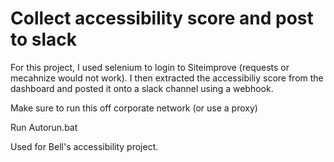# Collect accessibility score and post to slack

For this project, I used selenium to login to Siteimprove (requests or mecahnize would not work). I then extracted the accessibiliy score from the dashboard and posted it onto a slack channel using a webhook.

Make sure to run this off corporate network (or use a proxy)

Run Autorun.bat


Used for Bell's accessibility project.